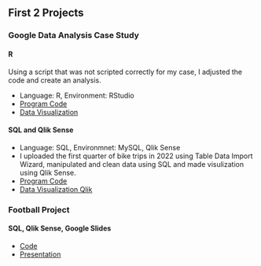## First 2 Projects

### Google Data Analysis Case Study

#### R
Using a script that was not scripted correctly for my case, I adjusted the code and create an analysis.
* Language: R, Environment: RStudio
* [Program Code](https://github.com/rokzupan1/first-2-projects/blob/main/Google%20Data%20Analysis%20Case%20Study%20/R/BikeTripsAnalysis)
* [Data Visualization](https://github.com/rokzupan1/first-2-projects/blob/main/Google%20Data%20Analysis%20Case%20Study%20/R/MyCaseStudyVisualization.pdf)

#### SQL and Qlik Sense
* Language: SQL, Environmnet: MySQL, Qlik Sense
* I uploaded the first quarter of bike trips in 2022 using Table Data Import Wizard, manipulated and clean data using SQL and made visulization using Qlik Sense.
* [Program Code](https://github.com/rokzupan1/first-2-projects/blob/main/Google%20Data%20Analysis%20Case%20Study%20/SQL%20and%20Qlik%20Sense/sql)
* [Data Visualization Qlik](https://github.com/rokzupan1/first-2-projects/blob/main/Google%20Data%20Analysis%20Case%20Study%20/SQL%20and%20Qlik%20Sense/Qlik%20Sense%20-%20My%20new%20story%20-%20January%2031%2C%202023.pdf)

### Football Project

#### SQL, Qlik Sense, Google Slides
* [Code](https://github.com/rokzupan1/first-2-projects/blob/main/Football%20Project/footballprojectday1)
* [Presentation](https://github.com/rokzupan1/first-2-projects/blob/main/Football%20Project/Presentation.pdf)
